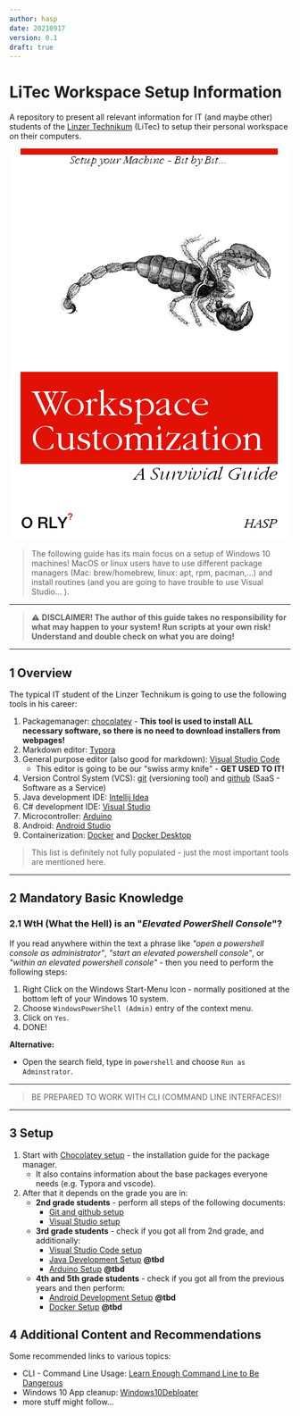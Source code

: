 ```yaml
---
author: hasp
date: 20210917
version: 0.1
draft: true
---
```


# LiTec Workspace Setup Information

A repository to present all relevant information for IT (and maybe other) students of the [Linzer Technikum](https://www.litec.ac.at) (LiTec) to setup their personal workspace on their computers.

![Cover](./_img/O_RLY-WorkspaceCustomization.png)

> The following guide has its main focus on a setup of Windows 10 machines! MacOS or linux users have to use different package managers (Mac: brew/homebrew, linux: apt, rpm, pacman,...) and install routines (and you are going to have trouble to use Visual Studio... ).

---

> :warning: **DISCLAIMER! The author of this guide takes no responsibility for what may happen to your system! Run scripts at your own risk! Understand and double check on what you are doing!**

---

## 1 Overview

The typical IT student of the Linzer Technikum is going to use the following tools in his career:

1. Packagemanager: [chocolatey](https://chocolatey.org/install) - **This tool is used to install ALL necessary software, so there is no need to download installers from webpages!**
2. Markdown editor: [Typora](https://typora.io/)
3. General purpose editor (also good for markdown): [Visual Studio Code](https://code.visualstudio.com/)
   - This editor is going to be our "swiss army knife"  - **GET USED TO IT!**
4. Version Control System (VCS): [git](https://git-scm.com/) (versioning tool) and [github](https://github.com/) (SaaS - Software as a Service)
5. Java development IDE: [Intellij Idea](https://www.jetbrains.com/idea/)
6. C# development IDE: [Visual Studio](https://visualstudio.microsoft.com/)
7. Microcontroller: [Arduino](https://www.arduino.cc/)
8. Android: [Android Studio](https://developer.android.com/studio/)
9. Containerization: [Docker](https://www.docker.com/) and [Docker Desktop](https://www.docker.com/products/docker-desktop)

> This list is definitely not fully populated - just the most important tools are mentioned here.

---

## 2 Mandatory Basic Knowledge

### 2.1 WtH (What the Hell) is an "*Elevated PowerShell Console*"?

If you read anywhere within the text a phrase like *"open a powershell console as administrator"*, *"start an elevated powershell console"*, or *"within an elevated powershell console"* - then you need to perform the following steps:

1. Right Click on the Windows Start-Menu Icon - normally positioned at the bottom left of your Windows 10 system.
2. Choose `WindowsPowerShell (Admin)` entry of the context menu.
3. Click on `Yes`.
4. DONE!

**Alternative:**

- Open the search field, type in `powershell` and choose `Run as Adminstrator`.

---

> BE PREPARED TO WORK WITH CLI (COMMAND LINE INTERFACES)!

---

## 3 Setup

1. Start with [Chocolatey setup](./setup/00_ChocoInstall.md) - the installation guide for the package manager.
   - It also contains information about the base packages everyone needs (e.g. Typora and vscode).
2. After that it depends on the grade you are in:
   - **2nd grade students** - perform all steps of the following documents:
     - [Git and github setup](./setup/01_GitSetup.md)
     - [Visual Studio setup](./setup/02_VisualStudioSetup.md)
   - **3rd grade students** - check if you got all from 2nd grade, and additionally:
     - [Visual Studio Code setup](./setup/03_VsCodeSetup.md)
     - [Java Development Setup](@tbd) **@tbd**
     - [Arduino Setup](@tbd) **@tbd**
   - **4th and 5th grade students** - check if you got all from the previous years and then perform:
     - [Android Development Setup](@tbd) **@tbd**
     - [Docker Setup](@tbd) **@tbd**

## 4 Additional Content and Recommendations

Some recommended links to various topics:

- CLI - Command Line Usage: [Learn Enough Command Line to Be Dangerous](https://www.learnenough.com/command-line-tutorial/basics)
- Windows 10 App cleanup: [Windows10Debloater](https://github.com/Sycnex/Windows10Debloater)
- more stuff might follow...
